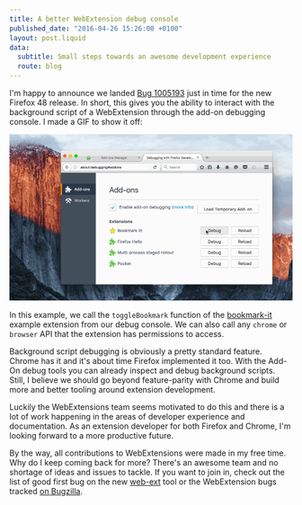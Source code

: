 ```yaml
---
title: A better WebExtension debug console
published_date: "2016-04-26 15:26:00 +0100"
layout: post.liquid
data:
  subtitle: Small steps towards an awesome development experience
  route: blog
---
```

I'm happy to announce we landed [Bug 1005193](https://bugzilla.mozilla.org/show_bug.cgi?id=1005193) just in time for the new Firefox 48 release. In short, this gives you the ability to interact with the background script of a WebExtension through the add-on debugging console. I made a GIF to show it off:

![/img/debug_addons.gif](/img/debug_addons.gif)

In this example, we call the `toggleBookmark` function of the [bookmark-it](https://github.com/mdn/webextensions-examples/tree/master/bookmark-it) example extension from our debug console. We can also call any `chrome` or `browser` API that the extension has permissions to access.

Background script debugging is obviously a pretty standard feature. Chrome has it and it's about time Firefox implemented it too. With the Add-On debug tools you can already inspect and debug background scripts. Still, I believe we should go beyond feature-parity with Chrome and build more and better tooling around extension development.

Luckily the WebExtensions team seems motivated to do this and there is a lot of work happening in the areas of developer experience and documentation. As an extension developer for both Firefox and Chrome, I'm looking forward to a more productive future.

By the way, all contributions to WebExtensions were made in my free time. Why do I keep coming back for more? There's an awesome team and no shortage of ideas and issues to tackle. If you want to join in, check out the list of good first bug on the new [web-ext](https://github.com/mozilla/web-ext/issues?q=is%3Aissue+is%3Aopen+label%3A%22good+first+bug%22) tool or the WebExtension bugs tracked [on Bugzilla](https://bugzilla.mozilla.org/buglist.cgi?cmdtype=runnamed&namedcmd=WebExtensions&list_id=12984337).

